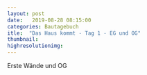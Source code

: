 ```yaml
---
layout: post
date:   2019-08-28 08:15:00
categories: Bautagebuch
itle:  "Das Haus kommt - Tag 1 - EG und OG"
thumbnail: 
highresolutionimg: 
---
```

Erste Wände und OG
